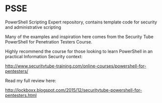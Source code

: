 # PSSE

PowerShell Scripting Expert repository, contains template code for security and administrative scripting

Many of the examples and inspiration here comes from the Security Tube PowerShell for Penetration Testers Course.

Highly recommend the course for those looking to learn PowerShell in an practical Information Security context:

http://www.securitytube-training.com/online-courses/powershell-for-pentesters/

Read my full review here:

http://lockboxx.blogspot.com/2015/12/securitytube-powershell-for-pentesters.html
